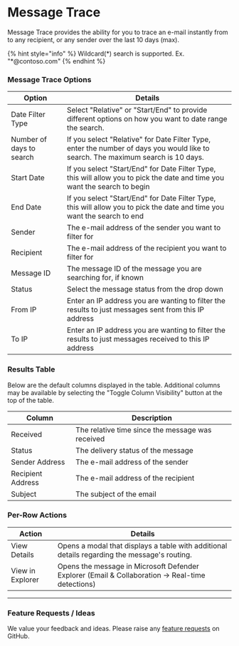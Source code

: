 # Message Trace

Message Trace provides the ability for you to trace an e-mail instantly from to any recipient, or any sender over the last 10 days (max).

{% hint style="info" %}
Wildcard(\*) search is supported. Ex. "\*@contoso.com"
{% endhint %}

### Message Trace Options

| Option                   | Details                                                                                                                          |
| ------------------------ | -------------------------------------------------------------------------------------------------------------------------------- |
| Date Filter Type         | Select "Relative" or "Start/End" to provide different options on how you want to date range the search.                          |
| Number of days to search | If you select "Relative" for Date Filter Type, enter the number of days you would like to search. The maximum search is 10 days. |
| Start Date               | If you select "Start/End" for Date Filter Type, this will allow you to pick the date and time you want the search to begin       |
| End Date                 | If you select "Start/End" for Date Filter Type, this will allow you to pick the date and time you want the search to end         |
| Sender                   | The e-mail address of the sender you want to filter for                                                                          |
| Recipient                | The e-mail address of the recipient you want to filter for                                                                       |
| Message ID               | The message ID of the message you are searching for, if known                                                                    |
| Status                   | Select the message status from the drop down                                                                                     |
| From IP                  | Enter an IP address you are wanting to filter the results to just messages sent from this IP address                             |
| To IP                    | Enter an IP address you are wanting to filter the results to just messages received to this IP address                           |

### Results Table

Below are the default columns displayed in the table. Additional columns may be available by selecting the "Toggle Column Visibility" button at the top of the table.

| Column            | Description                                      |
| ----------------- | ------------------------------------------------ |
| Received          | The relative time since the message was received |
| Status            | The delivery status of the message               |
| Sender Address    | The e-mail address of the sender                 |
| Recipient Address | The e-mail address of the recipient              |
| Subject           | The subject of the email                         |

### Per-Row Actions

| Action           | Details                                                                                          |
| ---------------- | ------------------------------------------------------------------------------------------------ |
| View Details     | Opens a modal that displays a table with additional details regarding the message's routing.     |
| View in Explorer | Opens the message in Microsoft Defender Explorer (Email & Collaboration -> Real-time detections) |

***

### Feature Requests / Ideas

We value your feedback and ideas. Please raise any [feature requests](https://github.com/KelvinTegelaar/CIPP/issues/new?assignees=\&labels=enhancement%2Cno-priority\&projects=\&template=feature.yml\&title=%5BFeature+Request%5D%3A+) on GitHub.
